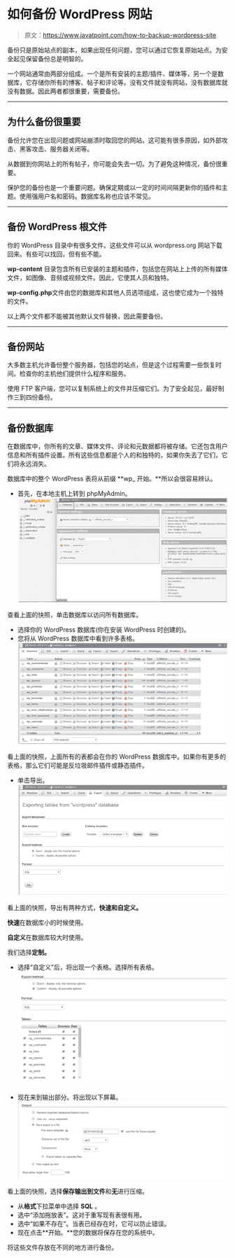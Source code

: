 # 如何备份 WordPress 网站

> 原文：<https://www.javatpoint.com/how-to-backup-wordpress-site>

备份只是原始站点的副本，如果出现任何问题，您可以通过它恢复原始站点。为安全起见保留备份总是明智的。

一个网站通常由两部分组成。一个是所有安装的主题/插件、媒体等，另一个是数据库，它存储你所有的博客、帖子和评论等。没有文件就没有网站，没有数据库就没有数据。因此两者都很重要，需要备份。

* * *

## 为什么备份很重要

备份允许您在出现问题或网站崩溃时取回您的网站。这可能有很多原因，如外部攻击、黑客攻击、服务器关闭等。

从数据到你网站上的所有帖子，你可能会失去一切。为了避免这种情况，备份很重要。

保护您的备份也是一个重要问题。确保定期或以一定的时间间隔更新你的插件和主题。使用强用户名和密码。数据库名称也应该不常见。

* * *

## 备份 WordPress 根文件

你的 WordPress 目录中有很多文件。这些文件可以从 wordpress.org 网站下载回来。有些可以找回，但有些不能。

**wp-content** 目录包含所有已安装的主题和插件，包括您在网站上上传的所有媒体文件，如图像、音频或视频文件。因此，它使其人员和独特。

**wp-config.php**文件由您的数据库和其他人员选项组成，这也使它成为一个独特的文件。

以上两个文件都不能被其他默认文件替换，因此需要备份。

* * *

## 备份网站

大多数主机允许备份整个服务器，包括您的站点，但是这个过程需要一些恢复时间。检查你的主机他们提供什么程序和服务。

使用 FTP 客户端，您可以复制系统上的文件并压缩它们。为了安全起见，最好制作三到四份备份。

* * *

## 备份数据库

在数据库中，你所有的文章、媒体文件、评论和元数据都将被存储。它还包含用户信息和所有插件设置。所有这些信息都是个人的和独特的，如果你失去了它们，它们将永远消失。

数据库中的整个 WordPress 表将从前缀 **wp_ 开始。**所以会很容易辨认。

*   首先，在本地主机上转到 phpMyAdmin。
![Wordpress How to backup wordpress site1](img/236a22ea6f87da4b3d5d74a4ab291183.png)

查看上面的快照，单击数据库以访问所有数据库。

*   选择你的 WordPress 数据库(你在安装 WordPress 时创建的)。
*   您将从 WordPress 数据库中看到许多表格。
![Wordpress How to backup wordpress site2](img/8f7bf97efe59c349b642e97077ca2e31.png)

看上面的快照，上面所有的表都会在你的 WordPress 数据库中。如果你有更多的表格，那么它们可能是反垃圾邮件插件或静态插件。

*   单击导出。
![Wordpress How to backup wordpress site3](img/5d3d943142682d84613649431ffa2055.png)

看上面的快照，导出有两种方式，**快速和自定义。**

**快速**在数据库小的时候使用。

**自定义**在数据库较大时使用。

我们选择**定制。**

*   选择“自定义”后，将出现一个表格。选择所有表格。
![Wordpress How to backup wordpress site4](img/9a2e4075d3180b8ae9639f4e7f0b7c12.png)

*   现在来到输出部分。将出现以下屏幕。
![Wordpress How to backup wordpress site5](img/e21432726d57076a4fca8b34443d2b7c.png)

看上面的快照，选择**保存输出到文件**和**无**进行压缩。

*   从**格式**下拉菜单中选择 **SQL** 。
*   选中“添加拖放表”。这对于重写现有表很有用。
*   选中“如果不存在”。当表已经存在时，它可以防止错误。
*   现在点击**开始。**您的数据将保存在您的系统中。

将这些文件存放在不同的地方进行备份。